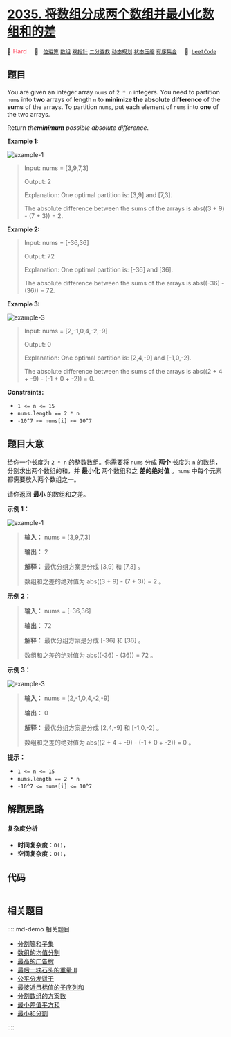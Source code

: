 # [2035. 将数组分成两个数组并最小化数组和的差](https://leetcode.com/problems/partition-array-into-two-arrays-to-minimize-sum-difference)

🔴 <font color=#ff334b>Hard</font>&emsp; 🔖&ensp; [`位运算`](/leetcode/outline/tag/bit-manipulation.md) [`数组`](/leetcode/outline/tag/array.md) [`双指针`](/leetcode/outline/tag/two-pointers.md) [`二分查找`](/leetcode/outline/tag/binary-search.md) [`动态规划`](/leetcode/outline/tag/dynamic-programming.md) [`状态压缩`](/leetcode/outline/tag/bitmask.md) [`有序集合`](/leetcode/outline/tag/ordered-set.md)&emsp; 🔗&ensp;[`LeetCode`](https://leetcode.com/problems/partition-array-into-two-arrays-to-minimize-sum-difference)


## 题目

You are given an integer array `nums` of `2 * n` integers. You need to
partition `nums` into **two** arrays of length `n` to **minimize the absolute
difference** of the **sums** of the arrays. To partition `nums`, put each
element of `nums` into **one** of the two arrays.

Return _the**minimum** possible absolute difference_.



**Example 1:**

![example-1](https://assets.leetcode.com/uploads/2021/10/02/ex1.png)

> Input: nums = [3,9,7,3]
> 
> Output: 2
> 
> Explanation: One optimal partition is: [3,9] and [7,3].
> 
> The absolute difference between the sums of the arrays is abs((3 + 9) - (7 + 3)) = 2.

**Example 2:**

> Input: nums = [-36,36]
> 
> Output: 72
> 
> Explanation: One optimal partition is: [-36] and [36].
> 
> The absolute difference between the sums of the arrays is abs((-36) - (36)) = 72.

**Example 3:**

![example-3](https://assets.leetcode.com/uploads/2021/10/02/ex3.png)

> Input: nums = [2,-1,0,4,-2,-9]
> 
> Output: 0
> 
> Explanation: One optimal partition is: [2,4,-9] and [-1,0,-2].
> 
> The absolute difference between the sums of the arrays is abs((2 + 4 + -9) - (-1 + 0 + -2)) = 0.

**Constraints:**

  * `1 <= n <= 15`
  * `nums.length == 2 * n`
  * `-10^7 <= nums[i] <= 10^7`


## 题目大意

给你一个长度为 `2 * n` 的整数数组。你需要将 `nums` 分成 **两个**  长度为 `n` 的数组，分别求出两个数组的和，并 **最小化**
两个数组和之 **差的绝对值**  。`nums` 中每个元素都需要放入两个数组之一。

请你返回 **最小**  的数组和之差。



**示例 1：**

![example-1](https://assets.leetcode.com/uploads/2021/10/02/ex1.png)

> 
> 
> 
> 
> 
> **输入：** nums = [3,9,7,3]
> 
> **输出：** 2
> 
> **解释：** 最优分组方案是分成 [3,9] 和 [7,3] 。
> 
> 数组和之差的绝对值为 abs((3 + 9) - (7 + 3)) = 2 。
> 
> 

**示例 2：**

> 
> 
> 
> 
> 
> **输入：** nums = [-36,36]
> 
> **输出：** 72
> 
> **解释：** 最优分组方案是分成 [-36] 和 [36] 。
> 
> 数组和之差的绝对值为 abs((-36) - (36)) = 72 。
> 
> 

**示例 3：**

![example-3](https://assets.leetcode.com/uploads/2021/10/02/ex3.png)

> 
> 
> 
> 
> 
> **输入：** nums = [2,-1,0,4,-2,-9]
> 
> **输出：** 0
> 
> **解释：** 最优分组方案是分成 [2,4,-9] 和 [-1,0,-2] 。
> 
> 数组和之差的绝对值为 abs((2 + 4 + -9) - (-1 + 0 + -2)) = 0 。
> 
> 



**提示：**

  * `1 <= n <= 15`
  * `nums.length == 2 * n`
  * `-10^7 <= nums[i] <= 10^7`


## 解题思路

#### 复杂度分析

- **时间复杂度**：`O()`，
- **空间复杂度**：`O()`，

## 代码

```javascript

```

## 相关题目

:::: md-demo 相关题目
- [分割等和子集](https://leetcode.com/problems/partition-equal-subset-sum)
- [数组的均值分割](https://leetcode.com/problems/split-array-with-same-average)
- [最高的广告牌](https://leetcode.com/problems/tallest-billboard)
- [最后一块石头的重量 II](https://leetcode.com/problems/last-stone-weight-ii)
- [公平分发饼干](https://leetcode.com/problems/fair-distribution-of-cookies)
- [最接近目标值的子序列和](https://leetcode.com/problems/closest-subsequence-sum)
- [分割数组的方案数](https://leetcode.com/problems/number-of-ways-to-split-array)
- [最小差值平方和](https://leetcode.com/problems/minimum-sum-of-squared-difference)
- [最小和分割](https://leetcode.com/problems/split-with-minimum-sum)

::::
